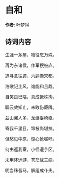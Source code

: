 # 自和

**作者**: 叶梦得

## 诗词内容

生涯一茅屋，物役忘万殊。

再为东诸侯，作军搜被庐。

追寻念往迹，六鹢惭宋都。

浩歌记土风，谁能和且趋。

自笑良巳隘，真成撅株拘。

聊云效知止，未敢伤廉隅。

兹山阅人多，龙蟠委崎岖。

寄我千里目，笻枝尚堪扶。

但愁见中原，惊心怆嗟吁。

何由返我室，小径遵芋区。

未用怀远游，苍茫赋三闾。

明当秣吾马，解组戒仆夫。

